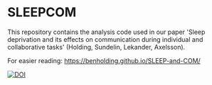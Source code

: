 # SLEEPCOM


This repository contains the analysis code used in our paper 'Sleep deprivation and its effects on communication during individual and collaborative tasks' (Holding, Sundelin, Lekander, Axelsson). 

For easier reading: https://benholding.github.io/SLEEP-and-COM/

[![DOI](https://zenodo.org/badge/DOI/10.5281/zenodo.1239718.svg)](https://doi.org/10.5281/zenodo.1239718)
